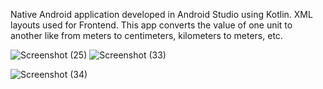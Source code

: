 Native Android application developed in Android Studio using Kotlin.
XML layouts used for Frontend.
This app converts the value of one unit to another like from meters to centimeters, kilometers to meters,
etc.

![Screenshot (25)](https://github.com/shobhitmh/UnitConvertor/assets/118930409/a3350430-8b54-4337-be5d-af9b93cf3279)            ![Screenshot (33)](https://github.com/shobhitmh/UnitConvertor/assets/118930409/187fe7ae-1add-41c6-bdea-919c2b901ab9)


![Screenshot (34)](https://github.com/shobhitmh/UnitConvertor/assets/118930409/cc9ca9ac-2ac4-4610-a0b0-695e222be4df)
